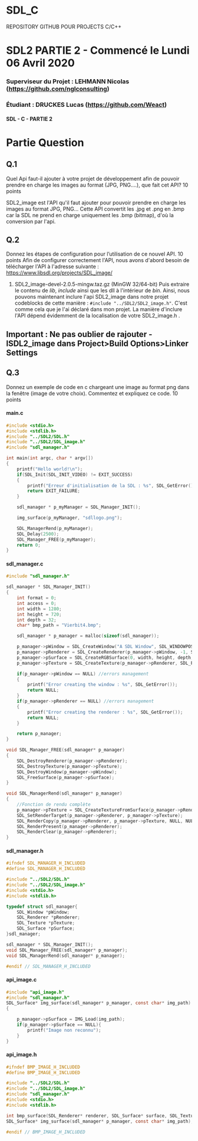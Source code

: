 # SDL_C
REPOSITORY GITHUB POUR PROJECTS C/C++

# SDL2 PARTIE 2 - Commencé le Lundi 06 Avril 2020
### Superviseur du Projet : LEHMANN Nicolas (https://github.com/nglconsulting)
### Étudiant : DRUCKES Lucas (https://github.com/Weact)
#### SDL - C - PARTIE 2

# Partie Question

## Q.1
Quel Api faut-il ajouter à votre projet de développement afin de pouvoir prendre en charge les images au format (JPG, PNG….), que fait cet API?
10 points

SDL2_image est l'API qu'il faut ajouter pour pouvoir prendre en charge les images au format JPG, PNG...
Cette API convertit les .jpg et .png en .bmp car la SDL ne prend en charge uniquement les .bmp (bitmap), d'où la conversion par l'api.

## Q.2
Donnez les étapes de configuration pour l’utilisation de ce nouvel API.
10 points
Afin de configurer correctement l'API, nous avons d'abord besoin de télécharger l'API à l'adresse suivante : https://www.libsdl.org/projects/SDL_image/
1. SDL2_image-devel-2.0.5-mingw.taz.gz (MinGW 32/64-bit)
Puis extraire le contenu de *lib*, *include* ainsi que les dll à l'intérieur de *bin*.
Ainsi, nous pouvons maintenant inclure l'api SDL2_image dans notre projet codeblocks de cette manière : `#include "../SDL2/SDL2_image.h"`.
C'est comme cela que je l'ai déclaré dans mon projet.
La manière d'inclure l'API dépend évidemment de la localisation de votre SDL2_image.h .
## Important : Ne pas oublier de rajouter -lSDL2_image dans Project>Build Options>Linker Settings

## Q.3
Donnez un exemple de code en c chargeant une image au format png dans la fenêtre (image de votre choix). Commentez et expliquez ce code.
10 points

#### main.c
```c
#include <stdio.h>
#include <stdlib.h>
#include "../SDL2/SDL.h"
#include "../SDL2/SDL_image.h"
#include "sdl_manager.h"

int main(int argc, char * argv[])
{
    printf("Hello world!\n");
    if(SDL_Init(SDL_INIT_VIDEO) != EXIT_SUCCESS)
    {
        printf("Erreur d'initialisation de la SDL : %s", SDL_GetError());
        return EXIT_FAILURE;
    }

    sdl_manager * p_myManager = SDL_Manager_INIT();

    img_surface(p_myManager, "sdllogo.png");

    SDL_ManagerRend(p_myManager);
    SDL_Delay(2500);
    SDL_Manager_FREE(p_myManager);
    return 0;
}
```

#### sdl_manager.c
```c
#include "sdl_manager.h"

sdl_manager * SDL_Manager_INIT()
{
    int format = 0;
    int access = 0;
    int width = 1280;
    int height = 720;
    int depth = 32;
    char* bmp_path = "Vierbit4.bmp";

    sdl_manager * p_manager = malloc(sizeof(sdl_manager));

    p_manager->pWindow = SDL_CreateWindow("A SDL Window", SDL_WINDOWPOS_CENTERED, SDL_WINDOWPOS_CENTERED, width, height, SDL_WINDOW_RESIZABLE); //Create window
    p_manager->pRenderer = SDL_CreateRenderer(p_manager->pWindow, -1, SDL_RENDERER_ACCELERATED);
    p_manager->pSurface = SDL_CreateRGBSurface(0, width, height, depth, 0,  0,  0, 0);
	p_manager->pTexture = SDL_CreateTexture(p_manager->pRenderer, SDL_PIXELFORMAT_RGBA8888, SDL_TEXTUREACCESS_TARGET, width, height);

	if(p_manager->pWindow == NULL) //errors management
	{
		printf("Error creating the window : %s", SDL_GetError());
		return NULL;
	}
	if(p_manager->pRenderer == NULL) //errors management
	{
		printf("Error creating the renderer : %s", SDL_GetError());
		return NULL;
	}

	return p_manager;
}

void SDL_Manager_FREE(sdl_manager* p_manager)
{
    SDL_DestroyRenderer(p_manager->pRenderer);
    SDL_DestroyTexture(p_manager->pTexture);
    SDL_DestroyWindow(p_manager->pWindow);
    SDL_FreeSurface(p_manager->pSurface);
}

void SDL_ManagerRend(sdl_manager* p_manager)
{
    //Fonction de rendu complète
    p_manager->pTexture = SDL_CreateTextureFromSurface(p_manager->pRenderer, p_manager->pSurface);
    SDL_SetRenderTarget(p_manager->pRenderer, p_manager->pTexture);
    SDL_RenderCopy(p_manager->pRenderer, p_manager->pTexture, NULL, NULL);
    SDL_RenderPresent(p_manager->pRenderer);
    SDL_RenderClear(p_manager->pRenderer);
}
```
#### sdl_manager.h
```c
#ifndef SDL_MANAGER_H_INCLUDED
#define SDL_MANAGER_H_INCLUDED

#include "../SDL2/SDL.h"
#include "../SDL2/SDL_image.h"
#include <stdio.h>
#include <stdlib.h>

typedef struct sdl_manager{
	SDL_Window *pWindow;
	SDL_Renderer *pRenderer;
	SDL_Texture *pTexture;
	SDL_Surface *pSurface;
}sdl_manager;

sdl_manager * SDL_Manager_INIT();
void SDL_Manager_FREE(sdl_manager* p_manager);
void SDL_ManagerRend(sdl_manager* p_manager);

#endif // SDL_MANAGER_H_INCLUDED
```
#### api_image.c
```c
#include "api_image.h"
#include "sdl_manager.h"
SDL_Surface* img_surface(sdl_manager* p_manager, const char* img_path)
{

    p_manager->pSurface = IMG_Load(img_path);
    if(p_manager->pSurface == NULL){
        printf("Image non reconnu");
    }
}
```
#### api_image.h
```c
#ifndef BMP_IMAGE_H_INCLUDED
#define BMP_IMAGE_H_INCLUDED

#include "../SDL2/SDL.h"
#include "../SDL2/SDL_image.h"
#include "sdl_manager.h"
#include <stdio.h>
#include <stdlib.h>

int bmp_surface(SDL_Renderer* renderer, SDL_Surface* surface, SDL_Texture* texture, int format, int access, int width, int height, const char* bmp_path);
SDL_Surface* img_surface(sdl_manager* p_manager, const char* img_path);

#endif // BMP_IMAGE_H_INCLUDED
```
